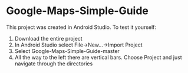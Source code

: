 # Google-Maps-Simple-Guide
This project was created in Android Studio. To test it yourself:

1. Download the entire project
2. In Android Studio select File->New...->Import Project
3. Select Google-Maps-Simple-Guide-master
4. All the way to the left there are vertical bars. Choose Project and just navigate through the directories
